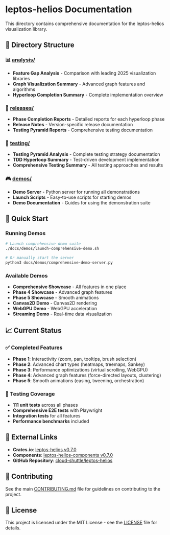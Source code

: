 # leptos-helios Documentation

This directory contains comprehensive documentation for the leptos-helios visualization library.

## 📁 Directory Structure

### 📊 [analysis/](./analysis/)
- **Feature Gap Analysis** - Comparison with leading 2025 visualization libraries
- **Graph Visualization Summary** - Advanced graph features and algorithms
- **Hyperloop Completion Summary** - Complete implementation overview

### 🚀 [releases/](./releases/)
- **Phase Completion Reports** - Detailed reports for each hyperloop phase
- **Release Notes** - Version-specific release documentation
- **Testing Pyramid Reports** - Comprehensive testing documentation

### 🧪 [testing/](./testing/)
- **Testing Pyramid Analysis** - Complete testing strategy documentation
- **TDD Hyperloop Summary** - Test-driven development implementation
- **Comprehensive Testing Summary** - All testing approaches and results

### 🎮 [demos/](./demos/)
- **Demo Server** - Python server for running all demonstrations
- **Launch Scripts** - Easy-to-use scripts for starting demos
- **Demo Documentation** - Guides for using the demonstration suite

## 🎯 Quick Start

### Running Demos
```bash
# Launch comprehensive demo suite
./docs/demos/launch-comprehensive-demo.sh

# Or manually start the server
python3 docs/demos/comprehensive-demo-server.py
```

### Available Demos
- **Comprehensive Showcase** - All features in one place
- **Phase 4 Showcase** - Advanced graph features
- **Phase 5 Showcase** - Smooth animations
- **Canvas2D Demo** - Canvas2D rendering
- **WebGPU Demo** - WebGPU acceleration
- **Streaming Demo** - Real-time data visualization

## 📈 Current Status

### ✅ Completed Features
- **Phase 1**: Interactivity (zoom, pan, tooltips, brush selection)
- **Phase 2**: Advanced chart types (heatmaps, treemaps, Sankey)
- **Phase 3**: Performance optimizations (virtual scrolling, WebGPU)
- **Phase 4**: Advanced graph features (force-directed layouts, clustering)
- **Phase 5**: Smooth animations (easing, tweening, orchestration)

### 🧪 Testing Coverage
- **111 unit tests** across all phases
- **Comprehensive E2E tests** with Playwright
- **Integration tests** for all features
- **Performance benchmarks** included

## 🔗 External Links

- **Crates.io**: [leptos-helios v0.7.0](https://crates.io/crates/leptos-helios)
- **Components**: [leptos-helios-components v0.7.0](https://crates.io/crates/leptos-helios-components)
- **GitHub Repository**: [cloud-shuttle/leptos-helios](https://github.com/cloud-shuttle/leptos-helios)

## 📝 Contributing

See the main [CONTRIBUTING.md](../CONTRIBUTING.md) file for guidelines on contributing to the project.

## 📄 License

This project is licensed under the MIT License - see the [LICENSE](../LICENSE) file for details.
